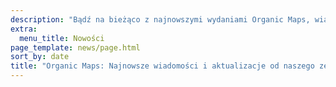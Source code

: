 ```yaml
---
description: "Bądź na bieżąco z najnowszymi wydaniami Organic Maps, wiadomościami i aktualizacjami od naszego zespołu"
extra:
  menu_title: Nowości
page_template: news/page.html
sort_by: date
title: "Organic Maps: Najnowsze wiadomości i aktualizacje od naszego zespołu"
---
```

